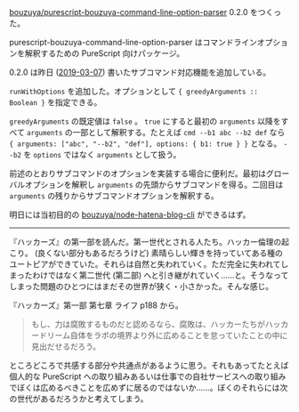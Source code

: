 [bouzuya/purescript-bouzuya-command-line-option-parser][] 0.2.0 をつくった。

purescript-bouzuya-command-line-option-parser はコマンドラインオプションを解釈するための PureScript 向けパッケージ。

0.2.0 は昨日 ([2019-03-07][]) 書いたサブコマンド対応機能を追加している。

`runWithOptions` を追加した。オプションとして `{ greedyArguments :: Boolean }` を指定できる。

`greedyArguments` の既定値は `false` 。 `true` にすると最初の `arguments` 以降をすべて `arguments` の一部として解釈する。たとえば `cmd --b1 abc --b2 def` なら `{ arguments: ["abc", "--b2", "def"], options: { b1: true } }` となる。 `--b2` を `options` ではなく `arguments` として扱う。

前述のとおりサブコマンドのオプションを実装する場合に便利だ。最初はグローバルオプションを解釈し `arguments` の先頭からサブコマンドを得る。二回目は `arguments` の残りからサブコマンドオプションを解釈する。

明日には当初目的の [bouzuya/node-hatena-blog-cli][] ができるはず。

---

『ハッカーズ』の第一部を読んだ。第一世代とされる人たち。ハッカー倫理の起こり。 (良くない部分もあるだろうけど) 素晴らしい輝きを持っていてある種のユートピアができていた。それらは自然と失われていく。ただ完全に失われてしまったわけではなく第二世代 (第二部) へと引き継がれていく……と。そうなってしまった問題のひとつにはまだその世界が狭く・小さかった。そんな感じ。

『ハッカーズ』第一部 第七章 ライフ p188 から。

> もし、力は腐敗するものだと認めるなら、腐敗は、ハッカーたちがハッカードリーム自体をラボの境界より外に広めることを怠っていたことの中に見出だせるだろう。

ところどころで共感する部分や共通点があるように思う。それもあってたとえば個人的な PureScript への取り組みあるいは仕事での自社サービスへの取り組みでぼくは広めるべきことを広めずに居るのではないか……。ぼくのそれらには次の世代があるだろうかと考えてしまう。

[2019-03-07]: https://blog.bouzuya.net/2019/03/07/
[bouzuya/node-hatena-blog-cli]: https://github.com/bouzuya/node-hatena-blog-cli
[bouzuya/purescript-bouzuya-command-line-option-parser]: https://github.com/bouzuya/purescript-bouzuya-command-line-option-parser
